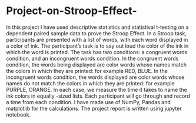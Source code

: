 # Project-on-Stroop-Effect-
In this project I have used descriptive statistics and  statistival t-testing on a dependent paired sample data to prove the Stroop Effect. In a Stroop task, participants are presented with a list of words, with each word displayed in a color of ink. The participant’s task is to say out loud the color of the ink in which the word is printed. The task has two conditions: a congruent words condition, and an incongruent words condition. In the congruent words condition, the words being displayed are color words whose names match the colors in which they are printed: for example RED, BLUE. In the incongruent words condition, the words displayed are color words whose names do not match the colors in which they are printed: for example PURPLE, ORANGE. In each case, we measure the time it takes to name the ink colors in equally -sized lists. Each participant will go through and record a time from each condition. I have made use of NumPy, Pandas and matplotlib for the calculations. The project report is written using jupyter notebook. 

